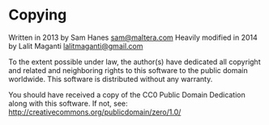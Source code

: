 Copying
=======

Written in 2013 by Sam Hanes <sam@maltera.com>
Heavily modified in 2014 by Lalit Maganti <lalitmaganti@gmail.com>

To the extent possible under law, the author(s) have dedicated all
copyright and related and neighboring rights to this software to
the public domain worldwide. This software is distributed without
any warranty.

You should have received a copy of the CC0 Public Domain Dedication
along with this software. If not, see:
http://creativecommons.org/publicdomain/zero/1.0/

